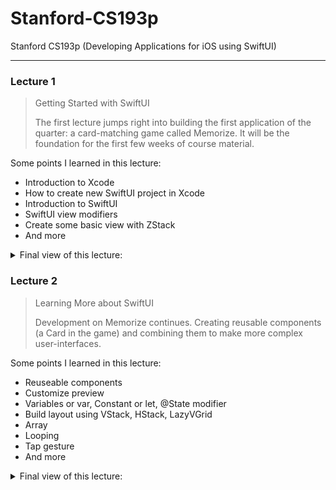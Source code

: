 # Stanford-CS193p
 Stanford CS193p (Developing Applications for iOS using SwiftUI) 

---

### Lecture 1
> Getting Started with SwiftUI
>
> The first lecture jumps right into building the first application of the quarter: a card-matching game called Memorize.  It will be the foundation for the first few weeks of course material.

Some points I learned in this lecture:
- Introduction to Xcode
- How to create new SwiftUI project in Xcode
- Introduction to SwiftUI
- SwiftUI view modifiers
- Create some basic view with ZStack
- And more

<details>
<summary>Final view of this lecture: </summary>

<img src="https://user-images.githubusercontent.com/64538282/215669696-8cd888ff-c849-4ed5-99bb-a7a98cbc5558.png" width="200">

</details>


### Lecture 2
> Learning More about SwiftUI
>
> Development on Memorize continues. Creating reusable components (a Card in the game) and combining them to make more complex user-interfaces.


Some points I learned in this lecture:
- Reuseable components
- Customize preview
- Variables or var, Constant or let, @State modifier
- Build layout using VStack, HStack, LazyVGrid
- Array
- Looping
- Tap gesture
- And more

<details>
<summary>Final view of this lecture: </summary>

<img src="https://user-images.githubusercontent.com/64538282/215944516-9e25f325-17bc-4054-a521-30f531bc0ce1.gif" width="200">

</details>


